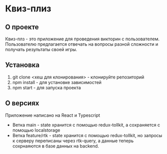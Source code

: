 # Квиз-плиз
## О проекте
Квиз-плз - это приложение для проведения викторин с пользователем. Пользователю предлагается отвечать на вопросы разной сложности и получать результаты своей игры. 

## Установка
1. git clone <хеш для клонирования> - клонируйте репозиторий
2. npm install - для установке зависимостей
3. npm start - для запуска проекта

## О версиях
Приложение написано на React и Typescript
* Ветка main - state хранится с помощью redux-tollkit, а сохраняется с помощью localstorage
* Ветка feature/rtk - state хранится с помощью redux-tollkit, но запросы к серверу переписаны через rtk-query, а данные теперь сохрнаяются в базе данных на backend.
